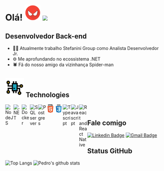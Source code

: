 # Olá! <img src="./assets/631540_hero_man_saver_spider_spiderman_icon.svg" width="50"> <img src="https://media.giphy.com/media/hvRJCLFzcasrR4ia7z/giphy.gif" width="50px">

## Desenvolvedor Back-end
- 👨‍💻 Atualmente trabalho Stefanini Group como Analista Desenvolvedor Jr.
- ⚙ Me aprofundando no ecossistema .NET
- 🕷 Fã do nosso amigo da vizinhança Spider-man

## <img src="https://github.com/rnanc/rnanc/blob/master/assets/iconfinder_EXPAND_ICONFINDER_COLOR_TECHNOLOGY-01_3970121.svg" width="60"> Technologies
<div>
    <img align="left" alt="NodeJS" width="26px" src="https://www.vectorlogo.zone/logos/nodejs/nodejs-icon.svg"/> 
    <img align="left" alt=".NET" width="26px" src="https://www.vectorlogo.zone/logos/dotnet/dotnet-icon.svg"/>
    <img align="left" alt="Docker" width="26px" src="https://www.vectorlogo.zone/logos/docker/docker-icon.svg"/> 
    <img align="left" alt="SQL server" width="26px" src="https://www.vectorlogo.zone/logos/postgresql/postgresql-icon.svg"/>
    <img align="left" alt="Postgres" width="26px" src="https://www.vectorlogo.zone/logos/git-scm/git-scm-icon.svg"/>
<img align="left" alt="HTML5" width="26px" src="https://raw.githubusercontent.com/github/explore/80688e429a7d4ef2fca1e82350fe8e3517d3494d/topics/html/html.png" />
<img align="left" alt="CSS3" width="26px" src="https://raw.githubusercontent.com/github/explore/80688e429a7d4ef2fca1e82350fe8e3517d3494d/topics/css/css.png" />
<img align="left" alt="Typescript" width="26px" src="https://www.vectorlogo.zone/logos/typescriptlang/typescriptlang-icon.svg"/> 
<img align="left" alt="Javascript" width="26px" src="https://seeklogo.com/images/J/javascript-js-logo-2949701702-seeklogo.com.png"/> 
<img align="left" alt="React and React Native" width="26px" src="https://www.vectorlogo.zone/logos/reactjs/reactjs-icon.svg"/>
</div>
<br/>

## Fale comigo
[![Linkedin Badge](https://img.shields.io/badge/-LinkedIn-blue?style=flat-square&logo=Linkedin&logoColor=white)](https://www.linkedin.com/in/pedrolimma47821617/)
[![Gmail Badge](https://img.shields.io/badge/-Gmail-c14438?style=flat-square&logo=Gmail&logoColor=white)](mailto:pedro.lima.wk@gmail.com)
## Status GitHub
![Top Langs](https://github-readme-stats.vercel.app/api/top-langs/?username=pedro-limma&bg_color=30,e96443,904e95&text_color=fff&count_private=false&icon_color=fff&title_color=fff&hide_border=true&hide=css,html,jupyter%20notebook)
![Pedro's github stats](https://github-readme-stats.vercel.app/api?username=pedro-limma&bg_color=30,e96443,904e95&text_color=fff&count_private=true&show_icons=true&line_height=40&icon_color=fff&title_color=fff&hide_border=true)
